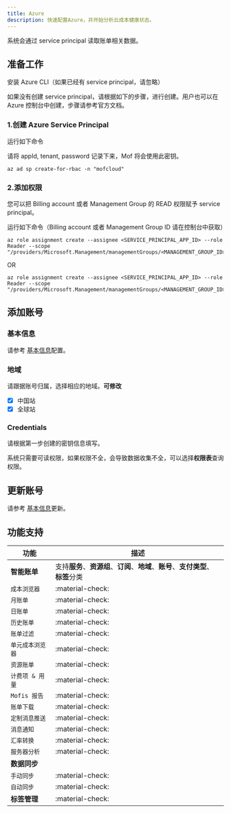 ```yaml
---
title: Azure
description: 快速配置Azure，并开始分析云成本健康状态。 
---
```


系统会通过 service principal 读取账单相关数据。

## 准备工作
安装 Azure CLI（如果已经有 service principal，请忽略） 

如果没有创建 service principal，请根据如下的步骤，进行创建。用户也可以在 Azure 控制台中创建，步骤请参考官方文档。

### 1.创建 Azure Service Principal
运行如下命令

请将 appId, tenant, password 记录下来，Mof 将会使用此密钥。

```shell
az ad sp create-for-rbac -n "mofcloud"
```

### 2.添加权限
您可以把 Billing account 或者 Management Group 的 READ 权限赋予 service principal。

运行如下命令（Billing account 或者 Management Group ID 请在控制台中获取）

```shell
az role assignment create --assignee <SERVICE_PRINCIPAL_APP_ID> --role Reader --scope "/providers/Microsoft.Management/managementGroups/<MANAGEMENT_GROUP_ID>"
```

OR

```shell
az role assignment create --assignee <SERVICE_PRINCIPAL_APP_ID> --role Reader --scope "/providers/Microsoft.Management/managementGroups/<MANAGEMENT_GROUP_ID>"
```

## 添加账号
### **基本信息**
请参考 [基本信息](basic.md)配置。

### **地域**
请跟据账号归属，选择相应的地域。**可修改**

- [x] 中国站
- [x] 全球站

### **Credentials**
请根据第一步创建的密钥信息填写。

系统只需要可读权限，如果权限不全，会导致数据收集不全，可以选择**权限表**查询权限。

## 更新账号
请参考 [基本信息](basic.md)更新。


## 功能支持

| 功能         | 描述                                                      |
|------------|---------------------------------------------------------|
| **智能账单**   | 支持**服务**、**资源组**、**订阅**、**地域**、**账号**、**支付类型**、**标签**分类 |
| `成本浏览器`    | :material-check:                                        |
| `月账单`      | :material-check:                                        |
| `日账单`      | :material-check:                                        |
| `历史账单`     | :material-check:                                        |
| `账单过滤`     | :material-check:                                        |
| `单元成本浏览器`  | :material-check:                                        |
| `资源账单`     | :material-check:                                        |
| `计费项 & 用量` | :material-check:                                        |
| `Mofis 报告` | :material-check:                                        |
| `账单下载`     | :material-check:                                        |
| `定制消息推送`   | :material-check:                                        |
| `消息通知`     | :material-check:                                        |
| `汇率转换`     | :material-check:                                        |
| `服务器分析`    | :material-check:                                        |
| **数据同步**   |                                                         |
| `手动同步`     | :material-check:                                        |
| `自动同步`     | :material-check:                                        |
| **标签管理**   | :material-check:                                        |


